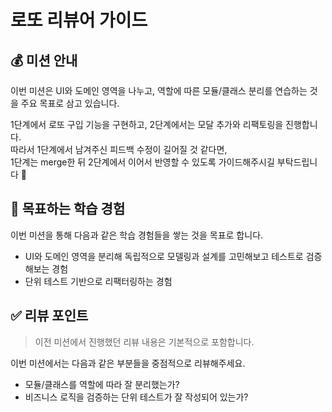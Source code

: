 # 로또 리뷰어 가이드

## 💰 미션 안내

이번 미션은 UI와 도메인 영역을 나누고, 역할에 따른 모듈/클래스 분리를 연습하는 것을 주요 목표로 삼고 있습니다.

1단계에서 로또 구입 기능을 구현하고, 2단계에서는 모달 추가와 리팩토링을 진행합니다.      
따라서 1단계에서 남겨주신 피드백 수정이 길어질 것 같다면,     
1단계는 merge한 뒤 2단계에서 이어서 반영할 수 있도록 가이드해주시길 부탁드립니다 🙏

## 📍 목표하는 학습 경험

이번 미션을 통해 다음과 같은 학습 경험들을 쌓는 것을 목표로 합니다.

- UI와 도메인 영역을 분리해 독립적으로 모델링과 설계를 고민해보고 테스트로 검증해보는 경험
- 단위 테스트 기반으로 리팩터링하는 경험

## ✅ 리뷰 포인트

> 이전 미션에서 진행했던 리뷰 내용은 기본적으로 포함합니다.

이번 미션에서는 다음과 같은 부분들을 중점적으로 리뷰해주세요.

- 모듈/클래스를 역할에 따라 잘 분리했는가?
- 비즈니스 로직을 검증하는 단위 테스트가 잘 작성되어 있는가?
